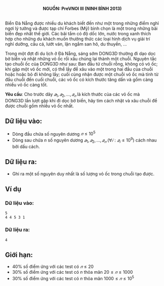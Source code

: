 **<center>NGUỒN: PreVNOI Ⅲ (NINH BÌNH 2013)</center>**
<br>

Biển Đà Nẵng được nhiều du khách biết đến như một trong những điểm nghỉ ngơi lý tưởng và được tạp chí Forbes (Mỹ) bình chọn là một trong những bãi biển đẹp nhất thế giới. Các bãi tắm có độ dốc lớn, nước trong xanh thích hợp cho những du khách muốn thưởng thức các loại hình dịch vụ giải trí nghỉ dưỡng, câu cá, lướt ván, lặn ngắm san hô, du thuyền, ...

Trong một đợt đi du lịch ở Đà Nẵng, sáng sớm DONG3D thường đi dạo dọc bờ biển và nhặt những vỏ ốc rồi xâu chúng lại thành một chuỗi. Nguyên tắc tạo chuỗi ốc của DONG3D như sau: Ban đầu từ chuỗi rỗng, không có vỏ ốc; khi gặp một vỏ ốc mới, có thể lấy để xâu vào một trong hai đầu của chuỗi hoặc hoặc bỏ đi không lấy; cuối cùng nhận được một chuỗi vỏ ốc mà tính từ đầu chuỗi đến cuối chuỗi, các vỏ ốc có kích thước tăng dần và gồm càng nhiều vỏ ốc càng tốt. 

**Yêu cầu**: Cho trước dãy $𝑎_1, 𝑎_2, … , 𝑎_𝑛$ là kích thước của các vỏ ốc mà DONG3D lần lượt gặp khi đi dọc bờ biển, hãy tìm cách nhặt và xâu chuỗi để được chuỗi gồm nhiều vỏ ốc nhất. 

## Dữ liệu vào:
- Dòng đầu chứa số nguyên dương $𝑛 ≤ 10^5$ 
- Dòng sau chứa  $n$ số nguyên dương $𝑎_1, 𝑎_2, … , 𝑎_𝑛\ (∀𝑖: 𝑎_𝑖 ≤ 10^9)$ cách nhau bởi dấu cách. 

## Dữ liệu ra:
- Ghi ra một số nguyên duy nhất là số lượng vỏ ốc trong chuỗi tạo được. 

## Ví dụ
### Dữ liệu vào: 
```
5 
4 4 5 3 1
```

### Dữ liệu ra:
```
4 
```

## Giới hạn:
- $40\%$ số điểm ứng với các test có $𝑛 ≤ 20$ 
- $30\%$ số điểm ứng với các test có  $n$ thỏa mãn $20 ≤ 𝑛 ≤ 1000$
- $30\%$ số điểm ứng với các test có $n$ thỏa mãn $1000 ≤ 𝑛 ≤ 10^5$ 